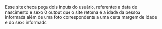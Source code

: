Esse site checa pega dois inputs do usuário, referentes a data de nascimento e sexo
O output que o site retorna é a idade da pessoa informada além de uma foto correspondente a uma certa margem de idade e do sexo informado.
